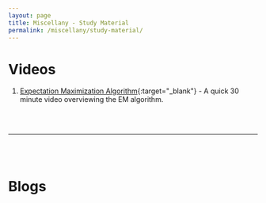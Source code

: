 ```yaml
---
layout: page
title: Miscellany - Study Material
permalink: /miscellany/study-material/
---
```



Videos
===
1. [Expectation Maximization Algorithm](https://www.youtube.com/watch?v=7e65vXZEv5Q){:target="_blank"} - A quick 30 minute video overviewing the EM algorithm.


<br><br>

- - -

<br><br>

Blogs
===